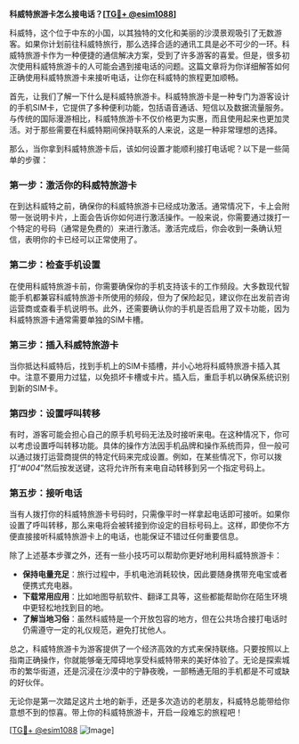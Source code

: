 **科威特旅游卡怎么接电话？[[TG💪+ @esim1088](https://t.me/s/esim1088)]**

科威特，这个位于中东的小国，以其独特的文化和美丽的沙漠景观吸引了无数游客。如果你计划前往科威特旅行，那么选择合适的通讯工具是必不可少的一环。科威特旅游卡作为一种便捷的通信解决方案，受到了许多游客的喜爱。但是，很多初次使用科威特旅游卡的人可能会遇到接电话的问题。这篇文章将为你详细解答如何正确使用科威特旅游卡来接听电话，让你在科威特的旅程更加顺畅。

首先，让我们了解一下什么是科威特旅游卡。科威特旅游卡是一种专门为游客设计的手机SIM卡，它提供了多种便利功能，包括语音通话、短信以及数据流量服务。与传统的国际漫游相比，科威特旅游卡不仅价格更为实惠，而且使用起来也更加灵活。对于那些需要在科威特期间保持联系的人来说，这是一种非常理想的选择。

那么，当你拿到科威特旅游卡后，该如何设置才能顺利接打电话呢？以下是一些简单的步骤：

### 第一步：激活你的科威特旅游卡

在到达科威特之前，确保你的科威特旅游卡已经成功激活。通常情况下，卡上会附带一张说明卡片，上面会告诉你如何进行激活操作。一般来说，你需要通过拨打一个特定的号码（通常是免费的）来进行激活。激活完成后，你会收到一条确认短信，表明你的卡已经可以正常使用了。

### 第二步：检查手机设置

在使用科威特旅游卡前，你需要确保你的手机支持该卡的工作频段。大多数现代智能手机都兼容科威特旅游卡所使用的频段，但为了保险起见，建议你在出发前咨询运营商或查看手机说明书。此外，还需要确认你的手机是否启用了双卡功能，因为科威特旅游卡通常需要单独的SIM卡槽。

### 第三步：插入科威特旅游卡

当你抵达科威特后，找到手机上的SIM卡插槽，并小心地将科威特旅游卡插入其中。注意不要用力过猛，以免损坏卡槽或卡片。插入后，重启手机以确保系统识别到新的SIM卡。

### 第四步：设置呼叫转移

有时，游客可能会担心自己的原手机号码无法及时接听来电。在这种情况下，你可以考虑设置呼叫转移功能。具体的操作方法因手机品牌和操作系统而异，但一般可以通过拨打运营商提供的特定代码来完成设置。例如，在某些情况下，你可以拨打“*#004*”然后按发送键，这将允许所有来电自动转移到另一个指定号码上。

### 第五步：接听电话

当有人拨打你的科威特旅游卡号码时，只需像平时一样拿起电话即可接听。如果你设置了呼叫转移，那么来电将会被转接到你设定的目标号码上。这样，即使你不方便直接接听科威特旅游卡上的电话，也能保证不错过任何重要信息。

除了上述基本步骤之外，还有一些小技巧可以帮助你更好地利用科威特旅游卡：

- **保持电量充足**：旅行过程中，手机电池消耗较快，因此要随身携带充电宝或者便携式充电器。
- **下载常用应用**：比如地图导航软件、翻译工具等，这些都能帮助你在陌生环境中更轻松地找到目的地。
- **了解当地习俗**：虽然科威特是一个开放包容的地方，但在公共场合接打电话时仍需遵守一定的礼仪规范，避免打扰他人。

总之，科威特旅游卡为游客提供了一个经济高效的方式来保持联络。只要按照以上指南正确操作，你就能够毫无障碍地享受科威特带来的美好体验了。无论是探索城市的繁华街道，还是沉浸在沙漠中的宁静夜晚，一部畅通无阻的手机都是不可或缺的好伙伴。

无论你是第一次踏足这片土地的新手，还是多次造访的老朋友，科威特总能带给你意想不到的惊喜。带上你的科威特旅游卡，开启一段难忘的旅程吧！

[[TG💪+ @esim1088](https://t.me/s/esim1088) ![Image](https://i.postimg.cc/4NQfJmqS/Snipaste-2025-05-13-00-14-12.png)]